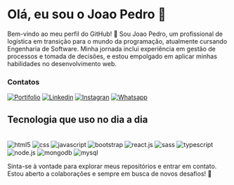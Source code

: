 
# Olá, eu sou o Joao Pedro 🤙

Bem-vindo ao meu perfil do GitHub! 👋 Sou Joao Pedro, um profissional de logística em transição para o mundo da programação, atualmente cursando Engenharia de Software. Minha jornada inclui experiência em gestão de processos e tomada de decisões, e estou empolgado em aplicar minhas habilidades no desenvolvimento web.

### Contatos
[![Portifolio](https://img.shields.io/website?label=portifoliojoao.com&style=for-the-badge&url=https://portifoliojoao.netlify.app/)](https://portifoliojoao.netlify.app/)
[![Linkedin](https://img.shields.io/badge/LinkedIn-0077B5?style=for-the-badge&logo=linkedin&logoColor=white)](https://www.linkedin.com/in/joao-pedro-costa-braga-65462321a/)
[![Instagran](https://img.shields.io/badge/Instagram-E4405F?style=for-the-badge&logo=instagram&logoColor=white)](https://www.instagram.com/braga.j/)
[![Whatsapp](https://img.shields.io/badge/WhatsApp-25D366?style=for-the-badge&logo=whatsapp&logoColor=white)](https://api.whatsapp.com/send?phone=5593991866606&text=Ola%2C%20vi%20seu%20perfil%20no%20GitHUb)



## Tecnologia que uso no dia a dia

<div style="display: iline_block"><br>
    <img align="center" alt="html5" src="https://img.shields.io/badge/HTML-239120?style=for-the-badge&logo=html5&logoColor=white"> 
    <img align="center" alt="css" src="https://img.shields.io/badge/CSS-239120?&style=for-the-badge&logo=css3&logoColor=white"> 
    <img align="center" alt="javascript" src="https://img.shields.io/badge/JavaScript-F7DF1E?style=for-the-badge&logo=javascript&logoColor=black"> 
    <img align="center" alt="bootstrap" src="https://img.shields.io/badge/Bootstrap-563D7C?style=for-the-badge&logo=bootstrap&logoColor=white">
    <img align="center" alt="react.js" src="https://img.shields.io/badge/React-20232A?style=for-the-badge&logo=react&logoColor=61DAFB">
    <img align="center" alt="sass" src="https://img.shields.io/badge/Sass-CC6699?style=for-the-badge&logo=sass&logoColor=white">
    <img align="center" alt="typescript" src="https://img.shields.io/badge/TypeScript-007ACC?style=for-the-badge&logo=typescript&logoColor=white">
    <img align="center" alt="node.js" src="https://img.shields.io/badge/Node.js-43853D?style=for-the-badge&logo=node.js&logoColor=white">
    <img align="center" alt="mongodb" src="https://img.shields.io/badge/MongoDB-4EA94B?style=for-the-badge&logo=mongodb&logoColor=white">
    <img style="margin-top=2px" align="center" alt="mysql" src="https://img.shields.io/badge/MySQL-00000F?style=for-the-badge&logo=mysql&logoColor=white">
</div>


Sinta-se à vontade para explorar meus repositórios e entrar em contato. Estou aberto a colaborações e sempre em busca de novos desafios! 🚀




